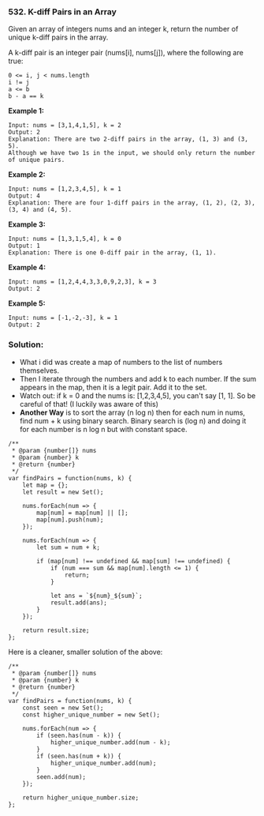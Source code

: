 ### 532. K-diff Pairs in an Array

Given an array of integers nums and an integer k, return the number of unique k-diff pairs in the array.

A k-diff pair is an integer pair (nums[i], nums[j]), where the following are true:
```
0 <= i, j < nums.length
i != j
a <= b
b - a == k
```
**Example 1:**
```
Input: nums = [3,1,4,1,5], k = 2
Output: 2
Explanation: There are two 2-diff pairs in the array, (1, 3) and (3, 5).
Although we have two 1s in the input, we should only return the number of unique pairs.
```

**Example 2:**
```
Input: nums = [1,2,3,4,5], k = 1
Output: 4
Explanation: There are four 1-diff pairs in the array, (1, 2), (2, 3), (3, 4) and (4, 5).
```

**Example 3:**
```
Input: nums = [1,3,1,5,4], k = 0
Output: 1
Explanation: There is one 0-diff pair in the array, (1, 1).
```

**Example 4:**
```
Input: nums = [1,2,4,4,3,3,0,9,2,3], k = 3
Output: 2
```

**Example 5:**
```
Input: nums = [-1,-2,-3], k = 1
Output: 2
```

### Solution:
- What i did was create a map of numbers to the list of numbers themselves.
- Then I iterate through the numbers and add k to each number. If the sum appears in the map, then it is a legit pair. Add it to the set.
- Watch out: if k = 0 and the nums is: [1,2,3,4,5], you can't say [1, 1]. So be careful of that! (I luckily was aware of this)
- **Another Way** is to sort the array (n log n) then for each num in nums, find num + k using binary search. Binary search is (log n) and doing it for each number is n log n
but with constant space.

```
/**
 * @param {number[]} nums
 * @param {number} k
 * @return {number}
 */
var findPairs = function(nums, k) {
    let map = {};
    let result = new Set();
    
    nums.forEach(num => {
        map[num] = map[num] || [];
        map[num].push(num);
    });
    
    nums.forEach(num => {
        let sum = num + k;
        
        if (map[num] !== undefined && map[sum] !== undefined) {
            if (num === sum && map[num].length <= 1) {
                return;
            }
            
            let ans = `${num}_${sum}`;
            result.add(ans);
        }
    });
    
    return result.size;
};
```

Here is a cleaner, smaller solution of the above:
```
/**
 * @param {number[]} nums
 * @param {number} k
 * @return {number}
 */
var findPairs = function(nums, k) {
    const seen = new Set();
    const higher_unique_number = new Set();
    
    nums.forEach(num => {
        if (seen.has(num - k)) {
            higher_unique_number.add(num - k);
        }
        if (seen.has(num + k)) {
            higher_unique_number.add(num);
        }
        seen.add(num);
    });
    
    return higher_unique_number.size;
};
```
